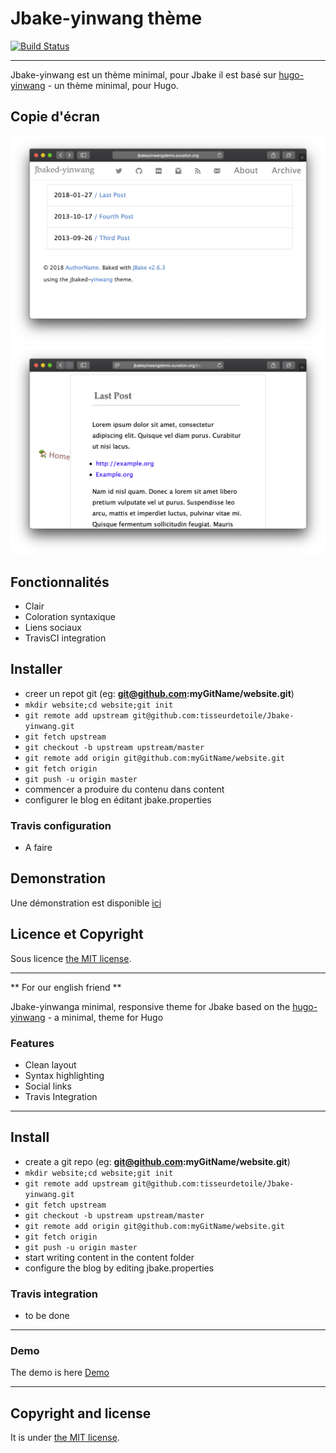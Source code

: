 # Jbake-yinwang thème

[![Build Status](https://www.travis-ci.org/tisseurdetoile/Jbake-yinwang.svg?branch=master)](https://www.travis-ci.org/tisseurdetoile/Jbake-yinwang)

---

Jbake-yinwang est un thème minimal, pour Jbake il est basé sur [hugo-yinwang](https://github.com/chinanf-boy/gohugo-theme-yinwang) - un thème minimal, pour Hugo.

## Copie d'écran

![page d'acceuil](./screenshots/home.png)
![Post de blog](./screenshots/post.png)

## Fonctionnalités

- Clair
- Coloration syntaxique
- Liens sociaux
- TravisCI integration

## Installer

- creer un repot git (eg: **git@github.com:myGitName/website.git**)
- `mkdir website;cd website;git init`
- `git remote add upstream git@github.com:tisseurdetoile/Jbake-yinwang.git`
- `git fetch upstream`
- `git checkout -b upstream upstream/master`
- `git remote add origin git@github.com:myGitName/website.git`
- `git fetch origin`
- `git push -u origin master`
- commencer a produire du contenu dans content
- configurer le blog en éditant jbake.properties

### Travis configuration

- A faire

## Demonstration

Une démonstration est disponible [ici](http://jbakeyinwangdemo.ouvaton.org/)

## Licence et Copyright

Sous licence [the MIT license](/LICENSE).

---

** For our english friend **

Jbake-yinwanga minimal, responsive theme for Jbake based on the
[hugo-yinwang](https://github.com/chinanf-boy/gohugo-theme-yinwang) - a minimal, theme for Hugo

### Features

- Clean layout
- Syntax highlighting
- Social links
- Travis Integration

---

## Install

- create a git repo (eg: **git@github.com:myGitName/website.git**)
- `mkdir website;cd website;git init`
- `git remote add upstream git@github.com:tisseurdetoile/Jbake-yinwang.git`
- `git fetch upstream`
- `git checkout -b upstream upstream/master`
- `git remote add origin git@github.com:myGitName/website.git`
- `git fetch origin`
- `git push -u origin master`
- start writing content in the content folder
- configure the blog by editing jbake.properties

### Travis integration

- to be done

---

### Demo

The demo is here [Demo](http://jbakeyinwangdemo.ouvaton.org/)

---

## Copyright and license

It is under [the MIT license](/LICENSE).
